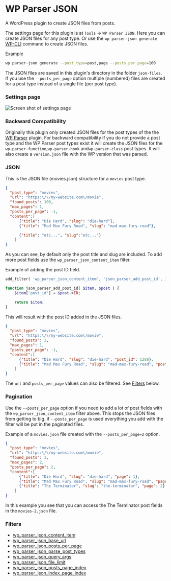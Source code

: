 # WP Parser JSON

A WordPress plugin to create JSON files from posts.

The settings page for this plugin is at `Tools` -> `WP Parser JSON`. Here you can create JSON files for any post type. Or use the `wp parser-json generate` [WP-CLI](https://wp-cli.org/) command to create JSON files.

Example
```bash
wp parser-json generate --post_type=post,page --posts_per_page=100
```

The JSON files are saved in this plugin's directory in the folder `json-files`. If you use the `--posts_per_page` option multiple (numbered) files are created for a post type instead of a single file (per post type).

### Settings page

![Screen shot of settings page](https://user-images.githubusercontent.com/1436618/54931180-d271e600-4f18-11e9-896d-497efb249b11.png)

### Backward Compatibility

Originally this plugin only created JSON files for the post types of the the [WP Parser](https://github.com/WordPress/phpdoc-parser) plugin. For backward compatibility if you do not provide a post type and the WP Parser post types exist it will create the JSON files for the `wp-parser-function`,`wp-parser-hook` and`wp-parser-class` post types. It will also create a `version.json` file with the WP version that was parsed.

### JSON

This is the JSON file (movies.json) structure for a `movies` post type.

```json
{
  "post_type": "movies",
  "url": "https:\/\/my-website.com\/movie",
  "found_posts": 100,
  "max_pages": 1,
  "posts_per_page": -1,
  "content":[
      {"title": "Die Hard", "slug": "die-hard"},
      {"title": "Mad Max Fury Road", "slug": "mad-max-fury-road"},

      {"title": "etc...", "slug":"etc..."}
    ]
}
```
As you can see, by default only the post title and slug are included. To add more post fields use the `wp_parser_json_content_item` filter.

Example of adding the post ID field.

```php
add_filter( 'wp_parser_json_content_item', 'json_parser_add_post_id', 10, 2 );

function json_parser_add_post_id( $item, $post ) {
	$item['post_id'] = $post->ID;

	return $item;
}
```

This will result with the post ID added in the JSON files.

```json
{
  "post_type": "movies",
  "url": "https:\/\/my-website.com\/movie",
  "found_posts": 2,
  "max_pages": 1,
  "posts_per_page": -1,
  "content":[
      {"title": "Die Hard", "slug": "die-hard", "post_id": 1288},
      {"title": "Mad Max Fury Road", "slug": "mad-max-fury-road", "post_id": 2768}
    ]
}
```

The `url` and `posts_per_page` values can also be filtered. See [Filters](https://github.com/keesiemeijer/wp-parser-json#filters) below.

### Pagination

Use the `--posts_per_page` option if you need to add a lot of post fields with the `wp_parser_json_content_item` filter above. This stops the JSON files from getting to big. if `--posts_per_page` is used everything you add with the filter will be put in the paginated files.

Example of a `movies.json` file created with the  `--posts_per_page=2` option.

```json
{
  "post_type": "movies",
  "url": "https:\/\/my-website.com\/movie",
  "found_posts": 3,
  "max_pages": 2,
  "posts_per_page": 2,
  "content":[
      {"title": "Die Hard", "slug": "die-hard", "page": 1},
      {"title": "Mad Max Fury Road", "slug": "mad-max-fury-road", "page": 1}
      {"title": "The Terminator", "slug": "the-terminator", "page": 2}
    ]
}
```

In this example you see that you can access the The Terminator post fields in the `movies-2.json` file.

### Filters

* [wp_parser_json_content_item](https://github.com/keesiemeijer/wp-parser-json/blob/9d002c10cc0b8a5a2e587de0fd477ddb6ae4205a/class-wp-parser-json-query.php#L77)
* [wp_parser_json_base_url](https://github.com/keesiemeijer/wp-parser-json/blob/9d002c10cc0b8a5a2e587de0fd477ddb6ae4205a/class-wp-parser-json-query.php#L284)
* [wp_parser_json_posts_per_page](https://github.com/keesiemeijer/wp-parser-json/blob/549b70e92225606d82f05199cd5e26d0c15a9385/class-wp-parser-json-file.php#L180)
* [wp_parser_json_parse_post_types](https://github.com/keesiemeijer/wp-parser-json/blob/9d002c10cc0b8a5a2e587de0fd477ddb6ae4205a/class-wp-parser-json-file.php#L144)
* [wp_parser_json_query_args](https://github.com/keesiemeijer/wp-parser-json/blob/9d002c10cc0b8a5a2e587de0fd477ddb6ae4205a/class-wp-parser-json-query.php#L213)
* [wp_parser_json_file_limit](https://github.com/keesiemeijer/wp-parser-json/blob/9d002c10cc0b8a5a2e587de0fd477ddb6ae4205a/class-wp-parser-json-file.php#L178)
* [wp_parser_json_posts_page_index](https://github.com/keesiemeijer/wp-parser-json/blob/9c27e8affbb21c9e3258da7e4c7f4c41adb7678d/class-wp-parser-json-file.php#L266)
* [wp_parser_json_index_page_index](https://github.com/keesiemeijer/wp-parser-json/blob/41f0be8eafd333a858e1a6681198d0f8e476b827/class-wp-parser-json-file.php#L302)

